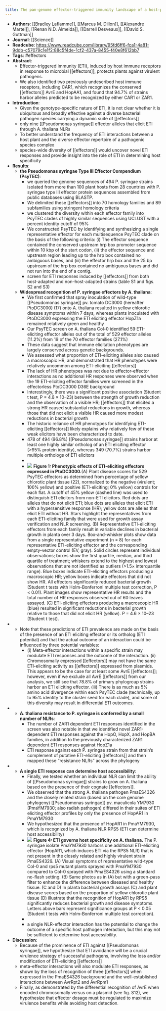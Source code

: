 ```yaml
---
title: The pan-genome effector-triggered immunity landscape of a host-pathogen interaction
---
```


- **Authors**: [[Bradley Laflamme]], [[Marcus M. Dillon]], [[Alexandre Martel]], [[Renan N.D. Almeida]], [[Darrell Desveaux]], [[David S. Guttman]]
- **Journal**: [[Science]]
- **Readcube**: https://www.readcube.com/library/95fd6ff6-fca1-4a81-9ddb-c57079c1e1f2:88c5f4de-1cf2-437a-8455-f40e8f612bb7
- **Tags**: #effectors
- **Abstract**:
	- Effector-triggered immunity (ETI), induced by host immune receptors in response to microbial [[effectors]], protects plants against virulent pathogens.
	- We also identified two previously undescribed host immune receptors, including CAR1, which recognizes the conserved [[effectors]] AvrE and HopAA1, and found that 94.7% of strains harbor alleles predicted to be recognized by either CAR1 or ZAR1.
- **Introduction**:
	- Given the genotype-specific nature of ETI, it is not clear whether it is ubiquitous and broadly effective against a diverse bacterial pathogen species carrying a dynamic suite of [[effectors]]
	- only nine [[Pseudomonas syringae]] effector alleles that elicit ETI through A. thaliana NLRs
	- To better understand the frequency of ETI interactions between a host plant and the diverse effector repertoire of a pathogenic species complex
	- species-wide diversity of [[effectors]] would uncover novel ETI responses and provide insight into the role of ETI in determining host specificity
- **Results**:
	- **the Pseudomonas syringae Type III Effector Compendium (PsyTEC)**:
		- we queried the genome sequences of 494 P. syringae strains isolated from 
		  more than 100 plant hosts from 28 countries with P. syringae type III 
		  effector protein sequences assembled from public databases using BLASTP.
		- We delimited these [[effectors]] into 70 homology families and 89 subfamilies using stringent homology criteria
		- we clustered the diversity within each effector family into PsyTEC clades of highly similar sequences using UCLUST with a percent identity cutoff of 95%
		- We constructed PsyTEC by identifying and synthesizing a single representative effector for each multisequence PsyTEC clade on the basis of the following criteria: (i) The effector sequence contained the conserved upstream hrp box promoter sequence within 10 kbp of the start codon, (ii) the effector sequence and upstream region leading up to the hrp box contained no ambiguous bases, and (iii) the effector hrp box and the 25 bp upstream of the hrp box contained no ambiguous bases and did not run into the end of a contig.
		- screen for ETI responses induced by [[effectors]] from both host-adapted and non–host-adapted strains (table S1 and figs. S2 and S3)
	- **Widespread recognition of P. syringae effectors by A. thaliana**:
		- We first confirmed that spray inoculation of wild-type [[Pseudomonas syringae]] pv. tomato DC3000 (hereafter PtoDC3000) (17) onto A. thaliana resulted in yellow chlorotic disease symptoms within 7 days, whereas plants 
		  inoculated with PtoDC3000 expressing the ETI eliciting effector HopZ1a  remained relatively green and healthy
		- Our PsyTEC screen on A. thaliana Col-0 identified 59 ETI-eliciting effector alleles out of the total of 529 effector alleles (11.2%) from 19 of the 70 effector families (27.1%)
		- These data suggest that immune elicitation phenotypes are largely conserved across genetic backgrounds.
		- We assessed what proportion of ETI-eliciting alleles also caused a macroscopic HR, and demonstrated that HR phenotypes were relatively uncommon among ETI-eliciting [[effectors]]
		- The lack of HR phenotypes was not due to effector-effector interactions as no additional HR responses were observed when the 19 ETI-eliciting effector families were screened in the effectorless PtoDC3000 D36E background
		- Interestingly, there was a significant positive association (Student t test, P = 4.6 × 10–23) between the strength of growth reduction and the observation of a visible HR; [[effectors]] that elicited a strong HR caused substantial reductions in growth, whereas those that did not elicit a visible HR caused more modest reductions in bacterial growth
		- The historic reliance of HR phenotypes for identifying ETI-eliciting [[effectors]] likely explains why relatively few of these weak elicitors have been characterized to date.
		- 478 of 494 (96.8%) [[Pseudomonas syringae]] strains harbor at least one highly similar ortholog of an ETI eliciting effector (>95% protein identity), whereas 349 (70.7%) strains harbor multiple orthologs of ETI elicitors
		-
		- ![](https://firebasestorage.googleapis.com/v0/b/firescript-577a2.appspot.com/o/imgs%2Fapp%2FQualifying_Exam%2Fc1uEZB3tsA.png?alt=media&token=063877bf-3cf4-4680-a059-292aadd9f870)
		  **Figure 1:  Phenotypic effects of ETI-eliciting effectors expressed in PtoDC3000.**(A) Plant disease scores for 529 PsyTEC effectors as determined from percentage of yellow chlorotic plant tissue (22), normalized to the negative (virulent; 100% yellow) and positive (ETI-eliciting; 0% yellow) controls for each flat. A cutoff of 45% yellow (dashed line) was used to distinguish ETI elicitors from non–ETI elicitors. Red dots are alleles that do not elicit ETI; blue dots are alleles that elicit ETI with a hypersensitive response (HR); yellow dots are alleles that elicit ETI without HR. Stars highlight the representatives from each ETI-eliciting family that were used for growth assay verification and NLR screening. (B) Representative ETI-eliciting effectors from each family result in variable declines in bacterial growth in planta over 3 days. Box-and-whisker plots show data from a single representative experiment (n = 8) for each representative ETI-eliciting effector and the corresponding empty-vector control (EV, gray). Solid circles represent individual observations; boxes show the first quartile, median, and third quartile of treatment; whiskers extend to the highest and lowest observations that are not identified as outliers (>1.5× interquartile range). Blue boxes indicate ETI-eliciting effectors producing a macroscopic HR; yellow boxes indicate effectors that did not show HR. All effectors significantly reduced bacterial growth (Student t tests with Holm-Bonferroni multiple test correction, P < 0.01). Plant images show representative HR results and the total number of HR responses observed out of 60 leaves assayed. (C) ETI-eliciting effectors producing a macroscopic HR (blue) resulted in significant reductions in bacterial growth relative to those that did not elicit HR (yellow). P = 4.6 × 10–23 (Student t test).
-
	- Note that these predictions of ETI prevalence are made on the basis of the presence of an ETI eliciting effector or its ortholog (ETI potential) and that the actual outcome of an interaction could be influenced by three potential variables:
		- (i) Meta-effector interactions within a specific strain may modulate ETI responses and the outcome of the interaction. 
		  (ii) Chromosomally expressed [[effectors]] may not have the same ETI-eliciting activity as [[effectors]] expressed from plasmids. This appears to be the case for at least some AvrE [[effectors]]; however, even if we exclude all AvrE [[effectors]] from our analysis, we still see that 78.8% of primary phylogroup strains harbor an ETI eliciting effector. 
		  (iii) There is as much as 5% amino acid divergence within each PsyTEC clade (technically, up to 95% identity to the cluster seed for each clade), and some of this diversity may result in differential ETI outcomes.
-
	- **A. thaliana resistance to P. syringae is conferred by a small number of NLRs**:
		- The number of ZAR1 dependent ETI responses identified in the screen was also notable in that we identified novel ZAR1-dependent ETI responses against the HopO, HopX, and HopBA families, in addition to the previously characterized ZAR1 dependent ETI responses against HopZ1a
		- ETI response against each P. syringae strain from that strain’s complement of putative ETI-eliciting [[effectors]] and then mapped these “resistance NLRs” across the phylogeny
-
	- **A single ETI response can determine host accessibility**:
		- Finally, we tested whether an individual NLR can limit the ability of [[Pseudomonas syringae]] strains to grow on A. thaliana based on the presence of their cognate [[effectors]].
		- We observed that the strong A. thaliana pathogen PmaES4326 and the closely related strain (based on the core genome phylogeny) [[Pseudomonas syringae]] pv. maculicola YM7930 (PmaYM7930; also radish pathogen) differed in their suites of ETI eliciting effector profiles by only the presence of HopAR1 in PmaYM7930
		- We hypothesized that the presence of HopAR1 in PmaYM7930, which is recognized by A. thaliana NLR RPS5 (ETI can determine host accessibility)
		- ![](https://firebasestorage.googleapis.com/v0/b/firescript-577a2.appspot.com/o/imgs%2Fapp%2FQualifying_Exam%2FnXRSiYFK0L.png?alt=media&token=708854f6-a6da-4eed-9b02-088b53a9f9b9)
		  **Figure 4: ETI governs host specificity on A. thaliana.** The P. syringae isolate PmaYM7930 harbors one additional ETI-eliciting effector (HopAR1, which induces ETI via the RPS5 NLR) that is not present in the closely related and highly virulent strain PmaES4326. (A) Visual symptoms of representative wild-type Col-0 and rps5 mutant plants sprayed with PmaYM7930 compared to Col-0 sprayed with PmaES4326 using a standard no-flash setting. (B) Same photos as in (A) but with a green-pass filter to enhance the difference between diseased and healthy tissue. (C and D) In planta bacterial growth assays (C) and plant disease scores based on the proportion of yellow chlorotic plant tissue (D) illustrate that the recognition of HopAR1 by RPS5 significantly reduces bacterial growth and disease symptoms. Letters above bars represent significance groups at P < 0.05 (Student t tests with Holm-Bonferroni multiple test correction).
		-
		- a single NLR-effector interaction has the potential to change the outcome of a specific host pathogen interaction, but this may not be sufficient to determine host accessibility.
- **Discussion**:
	- Because of the prominence of ETI against [[Pseudomonas syringae]], we hypothesize that ETI avoidance will be a crucial virulence strategy of successful pathogens, involving the loss and/or modification of ETI-eliciting 
	  [[effectors]]
	- meta-effector interactions will also modulate ETI responses, as shown by the loss of recognition of three [[effectors]] when expressed in the PmaES4326 background and the well-established interactions between AvrRpt2 and AvrRpm1
	- Finally, as demonstrated by the differential recognition of AvrE when encoded chromosomally versus on a plasmid (see fig. S12), we hypothesize that effector dosage must be regulated to maximize virulence benefits while avoiding host detection.
